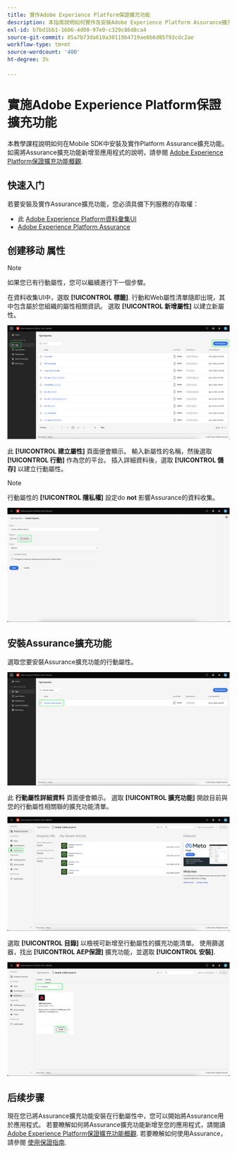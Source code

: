 ```yaml
---
title: 實作Adobe Experience Platform保證擴充功能
description: 本指南說明如何實作及安裝Adobe Experience Platform Assurance擴充功能。
exl-id: b7bd1bb1-1606-4d00-97e0-c329c86d8ca4
source-git-commit: 05a7b73da610a30119b4719ae6b6d85f93cdc2ae
workflow-type: tm+mt
source-wordcount: '400'
ht-degree: 3%

---
```


# 實施Adobe Experience Platform保證擴充功能

本教學課程說明如何在Mobile SDK中安裝及實作Platform Assurance擴充功能。 如需將Assurance擴充功能新增至應用程式的說明，請參閱 [Adobe Experience Platform保證擴充功能概觀](https://developer.adobe.com/client-sdks/documentation/platform-assurance-sdk/#add-the-aep-assurance-extension-to-your-app).

## 快速入门

若要安裝及實作Assurance擴充功能，您必須具備下列服務的存取權：

- 此 [Adobe Experience Platform資料彙集UI](https://experience.adobe.com/#/data-collection/)
- [Adobe Experience Platform Assurance](https://experience.adobe.com/assurance)

## 创建移动 属性

>[!NOTE]
>
>如果您已有行動屬性，您可以繼續進行下一個步驟。

在資料收集UI中，選取 **[!UICONTROL 標籤]**. 行動和Web屬性清單隨即出現，其中包含屬於您組織的屬性相關資訊。 選取 **[!UICONTROL 新增屬性]** 以建立新屬性。

![「新增屬性」按鈕會反白顯示，顯示您選擇用來建立新屬性的內容](./images/implement-assurance/create-new-property.png)

此 **[!UICONTROL 建立屬性]** 頁面便會顯示。 輸入新屬性的名稱，然後選取 **[!UICONTROL 行動]** 作為您的平台。 插入詳細資料後，選取 **[!UICONTROL 儲存]** 以建立行動屬性。

>[!NOTE]
>
>行動屬性的 **[!UICONTROL 隱私權]** 設定do **not** 影響Assurance的資料收集。

![此時會顯示「建立屬性」頁面。 您可以在此處插入行動屬性的相關資訊。](./images/implement-assurance/create-property.png)

## 安裝Assurance擴充功能

選取您要安裝Assurance擴充功能的行動屬性。

![接著會顯示「標籤屬性」頁面，並反白顯示選取的行動屬性。](./images/implement-assurance/select-mobile-property.png)

此 **行動屬性詳細資料** 頁面便會顯示。 選取 **[!UICONTROL 擴充功能]** 開啟目前與您的行動屬性相關聯的擴充功能清單。

![行動屬性詳細資訊頁面隨即顯示。 會顯示最近活動的相關資訊。 擴充功能標籤會反白顯示。](./images/implement-assurance/tag-properties.png)

選取 **[!UICONTROL 目錄]** 以檢視可新增至行動屬性的擴充功能清單。 使用篩選器，找出 **[!UICONTROL AEP保證]** 擴充功能，並選取 **[!UICONTROL 安裝]**.

![擴充功能目錄隨即顯示。 會篩選並顯示Assurance擴充功能，並反白顯示安裝按鈕。](./images/implement-assurance/assurance-extension.png)

## 后续步骤

現在您已將Assurance擴充功能安裝在行動屬性中，您可以開始將Assurance用於應用程式。 若要瞭解如何將Assurance擴充功能新增至您的應用程式，請閱讀 [Adobe Experience Platform保證擴充功能概觀](https://developer.adobe.com/client-sdks/documentation/platform-assurance-sdk/#add-the-aep-assurance-extension-to-your-app). 若要瞭解如何使用Assurance，請參閱 [使用保證指南](./using-assurance.md).
